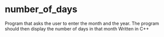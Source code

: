 # number_of_days
Program that asks the user to enter the month and the year.  The program should then display the number of days in that month
Written in C++
